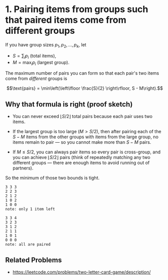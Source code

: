 # 1. Pairing items from groups such that paired items come from different groups

If you have group sizes $p_1, p_2, \ldots, p_k$, let

- $S = \sum_i p_i$ (total items),
- $M = \max_i p_i$ (largest group).

The maximum number of pairs you can form so that each pair's two items come from *different* groups is

$$\text{pairs} = \min\left(\left\lfloor \frac{S}{2} \right\rfloor, S - M\right).$$

## Why that formula is right (proof sketch)

- You can never exceed $\lfloor S/2 \rfloor$ total pairs because each pair uses two items.

- If the largest group is too large ($M > S/2$), then after pairing each of the $S - M$ items from the other groups with items from the large group, no items remain to pair — so you cannot make more than $S - M$ pairs.

- If $M \leq S/2$, you can always pair items so every pair is cross-group, and you can achieve $\lfloor S/2 \rfloor$ pairs (think of repeatedly matching any two different groups — there are enough items to avoid running out of partners).

So the minimum of those two bounds is tight.

```text
3 3 3
2 2 3
2 1 2
1 0 2
1 0 0
note: only 1 item left

3 3 4
3 2 3
3 1 2
2 1 1
1 0 1
0 0 0
note: all are paired
```
## Related Problems
- https://leetcode.com/problems/two-letter-card-game/description/

